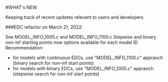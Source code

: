 #WHAT's NEW


Keeping track of recent updates relevant to users and developers

###EDC refactor on March 21, 2022:

See MODEL_INFO_1005.c and MODEL_INFO_1100.c
Stepwise and binary non-inf starting points now options available for each model ID
Recommendation: 
- for models with continuous EDCs, use "MODEL_INFO_1100.c" appraoch (binary search for non-inf start points)
- for models with binary EDCs, use "MODEL_INFO_1005.c" appraoch (stepwise search for non-inf start points)
